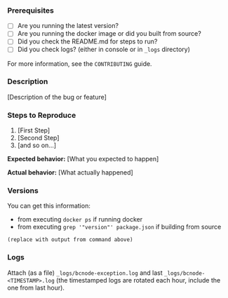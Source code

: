 ### Prerequisites

- [ ] Are you running the latest version?
- [ ] Are you running the docker image or did you built from source?
- [ ] Did you check the README.md for steps to run?
- [ ] Did you check logs? (either in console or in `_logs` directory)

For more information, see the `CONTRIBUTING` guide.

### Description

[Description of the bug or feature]

### Steps to Reproduce

1. [First Step]
2. [Second Step]
3. [and so on...]

**Expected behavior:** [What you expected to happen]

**Actual behavior:** [What actually happened]

### Versions

You can get this information:

- from executing `docker ps` if running docker
- from executing `grep '"version"' package.json` if building from source

```
(replace with output from command above)
```

### Logs

Attach (as a file) `_logs/bcnode-exception.log` and last `_logs/bcnode-<TIMESTAMP>.log` (the
timestamped logs are rotated each hour, include the one from last hour).
